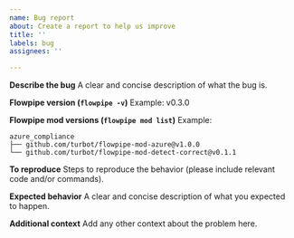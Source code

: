 ```yaml
---
name: Bug report
about: Create a report to help us improve
title: ''
labels: bug
assignees: ''

---
```


**Describe the bug**
A clear and concise description of what the bug is.

**Flowpipe version (`flowpipe -v`)**
Example: v0.3.0

**Flowpipe mod versions (`flowpipe mod list`)**
Example:
```
azure_compliance
├── github.com/turbot/flowpipe-mod-azure@v1.0.0
└── github.com/turbot/flowpipe-mod-detect-correct@v0.1.1
```

**To reproduce**
Steps to reproduce the behavior (please include relevant code and/or commands).

**Expected behavior**
A clear and concise description of what you expected to happen.

**Additional context**
Add any other context about the problem here.
